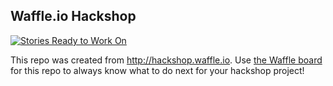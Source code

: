 ## Waffle.io Hackshop

[![Stories Ready to Work On](https://badge.waffle.io/carlvlewis/ndoch17.svg?label=ready&title=Cards%20Ready%20To%20Work%20On)](https://waffle.io/carlvlewis/ndoch17)

This repo was created from http://hackshop.waffle.io. Use [the Waffle board](https://waffle.io/carlvlewis/ndoch17) for this repo to always know what to do next for your hackshop project!